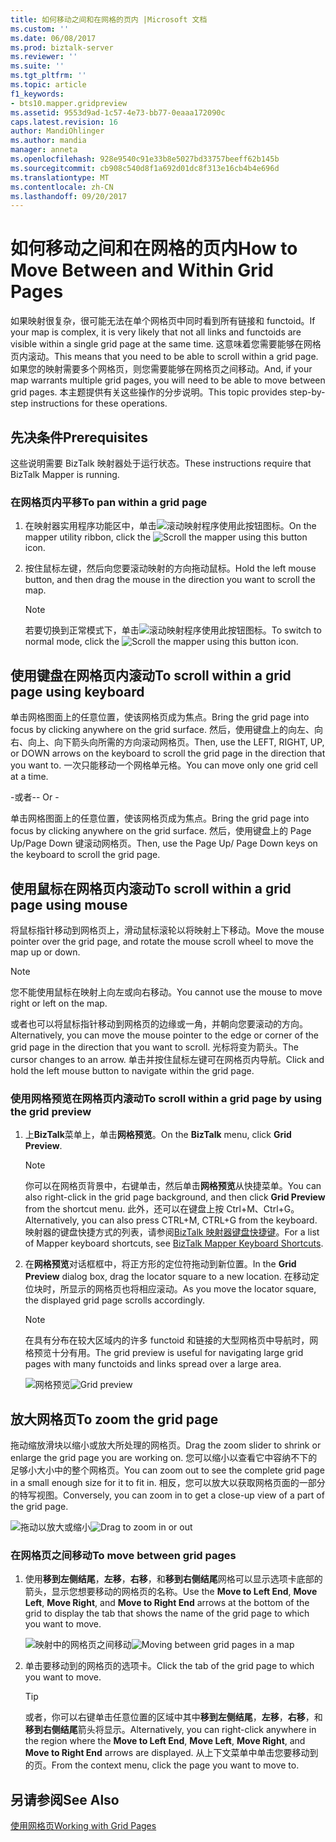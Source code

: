 ```yaml
---
title: 如何移动之间和在网格的页内 |Microsoft 文档
ms.custom: ''
ms.date: 06/08/2017
ms.prod: biztalk-server
ms.reviewer: ''
ms.suite: ''
ms.tgt_pltfrm: ''
ms.topic: article
f1_keywords:
- bts10.mapper.gridpreview
ms.assetid: 9553d9ad-1c57-4e73-bb77-0eaaa172090c
caps.latest.revision: 16
author: MandiOhlinger
ms.author: mandia
manager: anneta
ms.openlocfilehash: 928e9540c91e33b8e5027bd33757beeff62b145b
ms.sourcegitcommit: cb908c540d8f1a692d01dc8f313e16cb4b4e696d
ms.translationtype: MT
ms.contentlocale: zh-CN
ms.lasthandoff: 09/20/2017
---
```

# <a name="how-to-move-between-and-within-grid-pages"></a><span data-ttu-id="cfcbe-102">如何移动之间和在网格的页内</span><span class="sxs-lookup"><span data-stu-id="cfcbe-102">How to Move Between and Within Grid Pages</span></span>
<span data-ttu-id="cfcbe-103">如果映射很复杂，很可能无法在单个网格页中同时看到所有链接和 functoid。</span><span class="sxs-lookup"><span data-stu-id="cfcbe-103">If your map is complex, it is very likely that not all links and functoids are visible within a single grid page at the same time.</span></span> <span data-ttu-id="cfcbe-104">这意味着您需要能够在网格页内滚动。</span><span class="sxs-lookup"><span data-stu-id="cfcbe-104">This means that you need to be able to scroll within a grid page.</span></span> <span data-ttu-id="cfcbe-105">如果您的映射需要多个网格页，则您需要能够在网格页之间移动。</span><span class="sxs-lookup"><span data-stu-id="cfcbe-105">And, if your map warrants multiple grid pages, you will need to be able to move between grid pages.</span></span> <span data-ttu-id="cfcbe-106">本主题提供有关这些操作的分步说明。</span><span class="sxs-lookup"><span data-stu-id="cfcbe-106">This topic provides step-by-step instructions for these operations.</span></span>  
  
## <a name="prerequisites"></a><span data-ttu-id="cfcbe-107">先决条件</span><span class="sxs-lookup"><span data-stu-id="cfcbe-107">Prerequisites</span></span>  
 <span data-ttu-id="cfcbe-108">这些说明需要 BizTalk 映射器处于运行状态。</span><span class="sxs-lookup"><span data-stu-id="cfcbe-108">These instructions require that BizTalk Mapper is running.</span></span>  
  
### <a name="to-pan-within-a-grid-page"></a><span data-ttu-id="cfcbe-109">在网格页内平移</span><span class="sxs-lookup"><span data-stu-id="cfcbe-109">To pan within a grid page</span></span>  
  
1.  <span data-ttu-id="cfcbe-110">在映射器实用程序功能区中，单击![滚动映射程序使用此按钮](../core/media/mapper-pan-hand.gif "Mapper_Pan_Hand")图标。</span><span class="sxs-lookup"><span data-stu-id="cfcbe-110">On the mapper utility ribbon, click the ![Scroll the mapper using this button](../core/media/mapper-pan-hand.gif "Mapper_Pan_Hand") icon.</span></span>  
  
2.  <span data-ttu-id="cfcbe-111">按住鼠标左键，然后向您要滚动映射的方向拖动鼠标。</span><span class="sxs-lookup"><span data-stu-id="cfcbe-111">Hold the left mouse button, and then drag the mouse in the direction you want to scroll the map.</span></span>  
  
    > [!NOTE]
    >  <span data-ttu-id="cfcbe-112">若要切换到正常模式下，单击![滚动映射程序使用此按钮](../core/media/mapper-pan-hand.gif "Mapper_Pan_Hand")图标。</span><span class="sxs-lookup"><span data-stu-id="cfcbe-112">To switch to normal mode, click the ![Scroll the mapper using this button](../core/media/mapper-pan-hand.gif "Mapper_Pan_Hand") icon.</span></span>  
  
## <a name="to-scroll-within-a-grid-page-using-keyboard"></a><span data-ttu-id="cfcbe-113">使用键盘在网格页内滚动</span><span class="sxs-lookup"><span data-stu-id="cfcbe-113">To scroll within a grid page using keyboard</span></span>  
 <span data-ttu-id="cfcbe-114">单击网格图面上的任意位置，使该网格页成为焦点。</span><span class="sxs-lookup"><span data-stu-id="cfcbe-114">Bring the grid page into focus by clicking anywhere on the grid surface.</span></span> <span data-ttu-id="cfcbe-115">然后，使用键盘上的向左、向右、向上、向下箭头向所需的方向滚动网格页。</span><span class="sxs-lookup"><span data-stu-id="cfcbe-115">Then, use the LEFT, RIGHT, UP, or DOWN arrows on the keyboard to scroll the grid page in the direction that you want to.</span></span> <span data-ttu-id="cfcbe-116">一次只能移动一个网格单元格。</span><span class="sxs-lookup"><span data-stu-id="cfcbe-116">You can move only one grid cell at a time.</span></span>  
  
 <span data-ttu-id="cfcbe-117">\-或者-</span><span class="sxs-lookup"><span data-stu-id="cfcbe-117">\- Or -</span></span>  
  
 <span data-ttu-id="cfcbe-118">单击网格图面上的任意位置，使该网格页成为焦点。</span><span class="sxs-lookup"><span data-stu-id="cfcbe-118">Bring the grid page into focus by clicking anywhere on the grid surface.</span></span> <span data-ttu-id="cfcbe-119">然后，使用键盘上的 Page Up/Page Down 键滚动网格页。</span><span class="sxs-lookup"><span data-stu-id="cfcbe-119">Then, use the Page Up/ Page Down keys on the keyboard to scroll the grid page.</span></span>  
  
## <a name="to-scroll-within-a-grid-page-using-mouse"></a><span data-ttu-id="cfcbe-120">使用鼠标在网格页内滚动</span><span class="sxs-lookup"><span data-stu-id="cfcbe-120">To scroll within a grid page using mouse</span></span>  
 <span data-ttu-id="cfcbe-121">将鼠标指针移动到网格页上，滑动鼠标滚轮以将映射上下移动。</span><span class="sxs-lookup"><span data-stu-id="cfcbe-121">Move the mouse pointer over the grid page, and rotate the mouse scroll wheel to move the map up or down.</span></span>  
  
> [!NOTE]
>  <span data-ttu-id="cfcbe-122">您不能使用鼠标在映射上向左或向右移动。</span><span class="sxs-lookup"><span data-stu-id="cfcbe-122">You cannot use the mouse to move right or left on the map.</span></span>  
  
 <span data-ttu-id="cfcbe-123">或者也可以将鼠标指针移动到网格页的边缘或一角，并朝向您要滚动的方向。</span><span class="sxs-lookup"><span data-stu-id="cfcbe-123">Alternatively, you can move the mouse pointer to the edge or corner of the grid page in the direction that you want to scroll.</span></span> <span data-ttu-id="cfcbe-124">光标将变为箭头。</span><span class="sxs-lookup"><span data-stu-id="cfcbe-124">The cursor changes to an arrow.</span></span> <span data-ttu-id="cfcbe-125">单击并按住鼠标左键可在网格页内导航。</span><span class="sxs-lookup"><span data-stu-id="cfcbe-125">Click and hold the left mouse button to navigate within the grid page.</span></span>  
  
### <a name="to-scroll-within-a-grid-page-by-using-the-grid-preview"></a><span data-ttu-id="cfcbe-126">使用网格预览在网格页内滚动</span><span class="sxs-lookup"><span data-stu-id="cfcbe-126">To scroll within a grid page by using the grid preview</span></span>  
  
1.  <span data-ttu-id="cfcbe-127">上**BizTalk**菜单上，单击**网格预览**。</span><span class="sxs-lookup"><span data-stu-id="cfcbe-127">On the **BizTalk** menu, click **Grid Preview**.</span></span>  
  
    > [!NOTE]
    >  <span data-ttu-id="cfcbe-128">你可以在网格页背景中，右键单击，然后单击**网格预览**从快捷菜单。</span><span class="sxs-lookup"><span data-stu-id="cfcbe-128">You can also right-click in the grid page background, and then click **Grid Preview** from the shortcut menu.</span></span> <span data-ttu-id="cfcbe-129">此外，还可以在键盘上按 Ctrl+M、Ctrl+G。</span><span class="sxs-lookup"><span data-stu-id="cfcbe-129">Alternatively, you can also press CTRL+M, CTRL+G from the keyboard.</span></span> <span data-ttu-id="cfcbe-130">映射器的键盘快捷方式的列表，请参阅[BizTalk 映射器键盘快捷键](../core/biztalk-mapper-keyboard-shortcuts.md)。</span><span class="sxs-lookup"><span data-stu-id="cfcbe-130">For a list of Mapper keyboard shortcuts, see [BizTalk Mapper Keyboard Shortcuts](../core/biztalk-mapper-keyboard-shortcuts.md).</span></span>  
  
2.  <span data-ttu-id="cfcbe-131">在**网格预览**对话框框中，将正方形的定位符拖动到新位置。</span><span class="sxs-lookup"><span data-stu-id="cfcbe-131">In the **Grid Preview** dialog box, drag the locator square to a new location.</span></span> <span data-ttu-id="cfcbe-132">在移动定位块时，所显示的网格页也将相应滚动。</span><span class="sxs-lookup"><span data-stu-id="cfcbe-132">As you move the locator square, the displayed grid page scrolls accordingly.</span></span>  
  
    > [!NOTE]
    >  <span data-ttu-id="cfcbe-133">在具有分布在较大区域内的许多 functoid 和链接的大型网格页中导航时，网格预览十分有用。</span><span class="sxs-lookup"><span data-stu-id="cfcbe-133">The grid preview is useful for navigating large grid pages with many functoids and links spread over a large area.</span></span>  
  
     <span data-ttu-id="cfcbe-134">![网格预览](../core/media/gridpreview.gif "GridPreview")</span><span class="sxs-lookup"><span data-stu-id="cfcbe-134">![Grid preview](../core/media/gridpreview.gif "GridPreview")</span></span>  
  
## <a name="to-zoom-the-grid-page"></a><span data-ttu-id="cfcbe-135">放大网格页</span><span class="sxs-lookup"><span data-stu-id="cfcbe-135">To zoom the grid page</span></span>  
 <span data-ttu-id="cfcbe-136">拖动缩放滑块以缩小或放大所处理的网格页。</span><span class="sxs-lookup"><span data-stu-id="cfcbe-136">Drag the zoom slider to shrink or enlarge the grid page you are working on.</span></span> <span data-ttu-id="cfcbe-137">您可以缩小以查看它中容纳不下的足够小大小中的整个网格页。</span><span class="sxs-lookup"><span data-stu-id="cfcbe-137">You can zoom out to see the complete grid page in a small enough size for it to fit in.</span></span> <span data-ttu-id="cfcbe-138">相反，您可以放大以获取网格页面的一部分的特写视图。</span><span class="sxs-lookup"><span data-stu-id="cfcbe-138">Conversely, you can zoom in to get a close-up view of a part of the grid page.</span></span>  
  
 <span data-ttu-id="cfcbe-139">![拖动以放大或缩小](../core/media/zoom-gridpage.gif "Zoom_gridpage")</span><span class="sxs-lookup"><span data-stu-id="cfcbe-139">![Drag to zoom in or out](../core/media/zoom-gridpage.gif "Zoom_gridpage")</span></span>  
  
### <a name="to-move-between-grid-pages"></a><span data-ttu-id="cfcbe-140">在网格页之间移动</span><span class="sxs-lookup"><span data-stu-id="cfcbe-140">To move between grid pages</span></span>  
  
1.  <span data-ttu-id="cfcbe-141">使用**移到左侧结尾**，**左移**，**右移**，和**移到右侧结尾**网格可以显示选项卡底部的箭头，显示您想要移动的网格页的名称。</span><span class="sxs-lookup"><span data-stu-id="cfcbe-141">Use the **Move to Left End**, **Move Left**, **Move Right**, and **Move to Right End** arrows at the bottom of the grid to display the tab that shows the name of the grid page to which you want to move.</span></span>  
  
     <span data-ttu-id="cfcbe-142">![映射中的网格页之间移动](../core/media/move-between-grid-pages.gif "Move_between_grid_pages")</span><span class="sxs-lookup"><span data-stu-id="cfcbe-142">![Moving between grid pages in a map](../core/media/move-between-grid-pages.gif "Move_between_grid_pages")</span></span>  
  
2.  <span data-ttu-id="cfcbe-143">单击要移动到的网格页的选项卡。</span><span class="sxs-lookup"><span data-stu-id="cfcbe-143">Click the tab of the grid page to which you want to move.</span></span>  
  
    > [!TIP]
    >  <span data-ttu-id="cfcbe-144">或者，你可以右键单击任意位置的区域中其中**移到左侧结尾**，**左移**，**右移**，和**移到右侧结尾**箭头将显示。</span><span class="sxs-lookup"><span data-stu-id="cfcbe-144">Alternatively, you can right-click anywhere in the region where the **Move to Left End**, **Move Left**, **Move Right**, and **Move to Right End** arrows are displayed.</span></span> <span data-ttu-id="cfcbe-145">从上下文菜单中单击您要移动到的页。</span><span class="sxs-lookup"><span data-stu-id="cfcbe-145">From the context menu, click the page you want to move to.</span></span>  
  
## <a name="see-also"></a><span data-ttu-id="cfcbe-146">另请参阅</span><span class="sxs-lookup"><span data-stu-id="cfcbe-146">See Also</span></span>  
 [<span data-ttu-id="cfcbe-147">使用网格页</span><span class="sxs-lookup"><span data-stu-id="cfcbe-147">Working with Grid Pages</span></span>](../core/working-with-grid-pages.md)